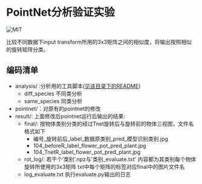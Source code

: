 # PointNet分析验证实验
![MIT](https://img.shields.io/badge/license-MIT-green)

比较不同数据下input transform所用的3x3矩阵之间的相似度，将输出按照相似的旋转矩阵分类。

## 编码清单

- analysis/ :分析用的工具脚本([见该目录下的README](analysis/README.md))
  - diff_species 不同类分析
  - same_species 同类分析
- pointnet/：对原有的pointnet的修改
- result/: 上面修改后pointnet运行后输出的结果:
  - final/: 按物体类别分类的经过Tnet旋转后与旋转前的物体三视图，文件名格式如下
    - 编号\_旋转前后\_label\_数据原类别\_pred\_模型识别类别.jpg
    - 104_beforeR_label_flower_pot_pred_plant.jpg
    - 104_TnetR_label_flower_pot_pred_plant.jpg
  - rot_log/: 若干个‘类别’.npz与'类别_evaluate.txt' 内容都为其类别每个物体旋转所使用的3x3矩阵 txt中每个矩阵的标签对应final中的图片文件名
  - log_evaluate.txt 执行evaluate.py输出的日志

